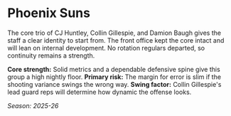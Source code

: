 # Phoenix Suns

The core trio of CJ Huntley, Collin Gillespie, and Damion Baugh gives the staff a clear identity to start from.
The front office kept the core intact and will lean on internal development.
No rotation regulars departed, so continuity remains a strength.

**Core strength:** Solid metrics and a dependable defensive spine give this group a high nightly floor.
**Primary risk:** The margin for error is slim if the shooting variance swings the wrong way.
**Swing factor:** Collin Gillespie's lead guard reps will determine how dynamic the offense looks.

_Season: 2025-26_
